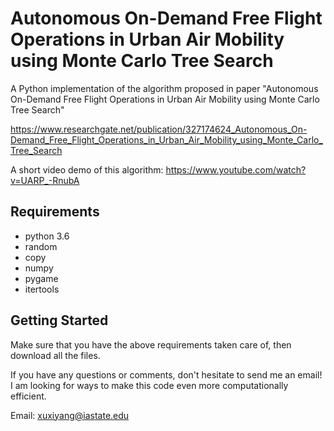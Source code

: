 # Autonomous On-Demand Free Flight Operations in Urban Air Mobility using Monte Carlo Tree Search

A Python implementation of the algorithm proposed in paper "Autonomous On-Demand Free Flight Operations in Urban Air Mobility using Monte Carlo Tree Search"

https://www.researchgate.net/publication/327174624_Autonomous_On-Demand_Free_Flight_Operations_in_Urban_Air_Mobility_using_Monte_Carlo_Tree_Search

A short video demo of this algorithm: https://www.youtube.com/watch?v=UARP_-RnubA

## Requirements

* python 3.6
* random
* copy
* numpy
* pygame
* itertools


## Getting Started

Make sure that you have the above requirements taken care of, then download all the files.


If you have any questions or comments, don't hesitate to send me an email! I am looking for ways to make this code even more computationally efficient.

Email: xuxiyang@iastate.edu
